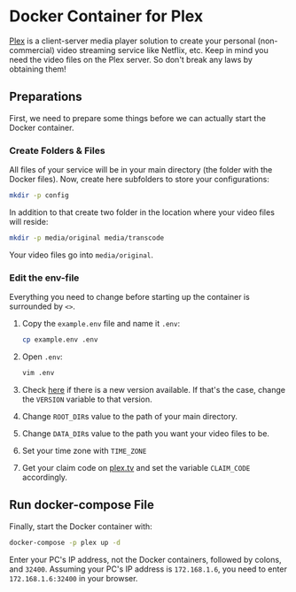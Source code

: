 # Docker Container for Plex

[Plex](https://www.plex.tv/) is a client-server media player solution to create your personal (non-commercial) video streaming service like Netflix, etc. Keep in mind you need the video files on the Plex server. So don't break any laws by obtaining them!

## Preparations

First, we need to prepare some things before we can actually start the Docker container.

### Create Folders & Files

All files of your service will be in your main directory (the folder with the Docker files). Now, create here
subfolders to store your configurations:

``` bash
mkdir -p config
```

In addition to that create two folder in the location where your video files will reside:

``` bash
mkdir -p media/original media/transcode
```

Your video files go into `media/original`.

### Edit the env-file

Everything you need to change before starting up the container is surrounded by `<>`.

1. Copy the `example.env` file and name it `.env`:

    ``` bash
    cp example.env .env
    ```

1. Open `.env`:

    ``` bash
    vim .env
    ```

1. Check [here](https://hub.docker.com/r/plexinc/pms-docker/tags) if there is a new version available. If that's the
   case, change the `VERSION` variable to that version.

1. Change `ROOT_DIR`s value to the path of your main directory.

1. Change `DATA_DIR`s value to the path you want your video files to be.

1. Set your time zone with `TIME_ZONE`

1. Get your claim code on [plex.tv](https://www.plex.tv/) and set the variable `CLAIM_CODE` accordingly.

## Run docker-compose File

Finally, start the Docker container with:

``` bash
docker-compose -p plex up -d
```

Enter your PC's IP address, not the Docker containers, followed by colons, and `32400`. Assuming your PC's IP address is
`172.168.1.6`, you need to enter `172.168.1.6:32400` in your browser.

